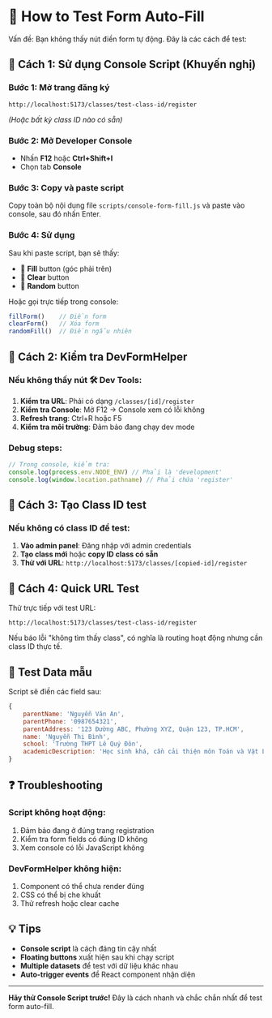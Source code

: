 # 🚀 How to Test Form Auto-Fill

Vấn đề: Bạn không thấy nút điền form tự động. Đây là các cách để test:

## 🎯 Cách 1: Sử dụng Console Script (Khuyến nghị)

### Bước 1: Mở trang đăng ký
```
http://localhost:5173/classes/test-class-id/register
```
*(Hoặc bất kỳ class ID nào có sẵn)*

### Bước 2: Mở Developer Console
- Nhấn **F12** hoặc **Ctrl+Shift+I**
- Chọn tab **Console**

### Bước 3: Copy và paste script
Copy toàn bộ nội dung file `scripts/console-form-fill.js` và paste vào console, sau đó nhấn Enter.

### Bước 4: Sử dụng
Sau khi paste script, bạn sẽ thấy:
- 🚀 **Fill** button (góc phải trên)
- 🧹 **Clear** button  
- 🎲 **Random** button

Hoặc gọi trực tiếp trong console:
```javascript
fillForm()    // Điền form
clearForm()   // Xóa form  
randomFill()  // Điền ngẫu nhiên
```

## 🎯 Cách 2: Kiểm tra DevFormHelper

### Nếu không thấy nút 🛠️ Dev Tools:

1. **Kiểm tra URL**: Phải có dạng `/classes/[id]/register`
2. **Kiểm tra Console**: Mở F12 → Console xem có lỗi không
3. **Refresh trang**: Ctrl+R hoặc F5
4. **Kiểm tra môi trường**: Đảm bảo đang chạy dev mode

### Debug steps:
```javascript
// Trong console, kiểm tra:
console.log(process.env.NODE_ENV) // Phải là 'development'
console.log(window.location.pathname) // Phải chứa 'register'
```

## 🎯 Cách 3: Tạo Class ID test

### Nếu không có class ID để test:

1. **Vào admin panel**: Đăng nhập với admin credentials
2. **Tạo class mới** hoặc **copy ID class có sẵn**
3. **Thử với URL**: `http://localhost:5173/classes/[copied-id]/register`

## 🎯 Cách 4: Quick URL Test

Thử trực tiếp với test URL:
```
http://localhost:5173/classes/test-class-id/register
```

Nếu báo lỗi "không tìm thấy class", có nghĩa là routing hoạt động nhưng cần class ID thực tế.

## 🔧 Test Data mẫu

Script sẽ điền các field sau:
```javascript
{
    parentName: 'Nguyễn Văn An',
    parentPhone: '0987654321',
    parentAddress: '123 Đường ABC, Phường XYZ, Quận 123, TP.HCM',
    name: 'Nguyễn Thị Bình', 
    school: 'Trường THPT Lê Quý Đôn',
    academicDescription: 'Học sinh khá, cần cải thiện môn Toán và Vật Lý.'
}
```

## ❓ Troubleshooting

### Script không hoạt động:
1. Đảm bảo đang ở đúng trang registration
2. Kiểm tra form fields có đúng ID không
3. Xem console có lỗi JavaScript không

### DevFormHelper không hiện:
1. Component có thể chưa render đúng
2. CSS có thể bị che khuất
3. Thử refresh hoặc clear cache

## 💡 Tips

- **Console script** là cách đáng tin cậy nhất
- **Floating buttons** xuất hiện sau khi chạy script
- **Multiple datasets** để test với dữ liệu khác nhau
- **Auto-trigger events** để React component nhận diện

---

**Hãy thử Console Script trước!** Đây là cách nhanh và chắc chắn nhất để test form auto-fill.
